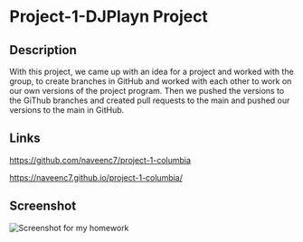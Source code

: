 # Project-1-DJPlayn Project

## Description
With this project, we came up with an idea for a project and worked with the group, to create branches in GitHub and worked with each other to work on our own versions of the project program. Then we pushed the versions to the GiThub branches and created pull requests to the main and pushed our versions to the main in GitHub.

## Links

https://github.com/naveenc7/project-1-columbia

https://naveenc7.github.io/project-1-columbia/


## Screenshot

![Screenshot for my homework](./assets/images/DJPlayn_Project_1.png)

